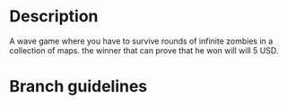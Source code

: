 # Description
A wave game where you have to survive rounds of infinite zombies in a collection of maps.
the winner that can prove that he won will will 5 USD.

# Branch guidelines
